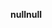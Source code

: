 <span data-ttu-id="961fc-101">**null**</span><span class="sxs-lookup"><span data-stu-id="961fc-101">**null**</span></span>